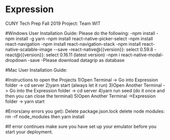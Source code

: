 # Expression
CUNY Tech Prep Fall 2019 Project: Team WIT

#Windows User Installation Guide:
Please do the following:
-npm install
-npm install -g yarn
-npm install react-native-picker-select
-npm install react-navigation
-npm install react-navigation-stack
-npm install react-native-scalable-image --save
-react-native@{{version}}: select 0.59.8
-react@{{version}}: select 0.16.11 (latest version)
-npm i react-native-modal-dropdown -save
-Please download datagrip as database

#Mac User Installation Guide:

#Instructions to open the Projects 
1)Open Terminal -> Go into Expression folder -> cd server
2)yarn start (always let it run)
3)Open Another Terminal -> Go into the Expression folder -> cd server
4)yarn run seed (do it once and then you can close the terminal)
5)Open Another Terminal ->Expression folder -> yarn start

#Errors(any errors you get): 
Delete package.json.lock
delete node modules: rm -rf node_modules
then yarn install

#If error continues make sure you have set up your emulator before you start your deployment.
